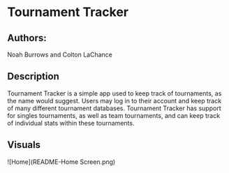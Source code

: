 # Tournament Tracker

## Authors:
Noah Burrows and Colton LaChance

## Description

Tournament Tracker is a simple app used to keep track of tournaments, as the name would suggest. 
Users may log in to their account and keep track of many different tournament databases.
Tournament Tracker has support for singles tournaments, as well as team tournaments, and can
keep track of individual stats within these tournaments.

## Visuals

![Home](README-Home Screen.png)
